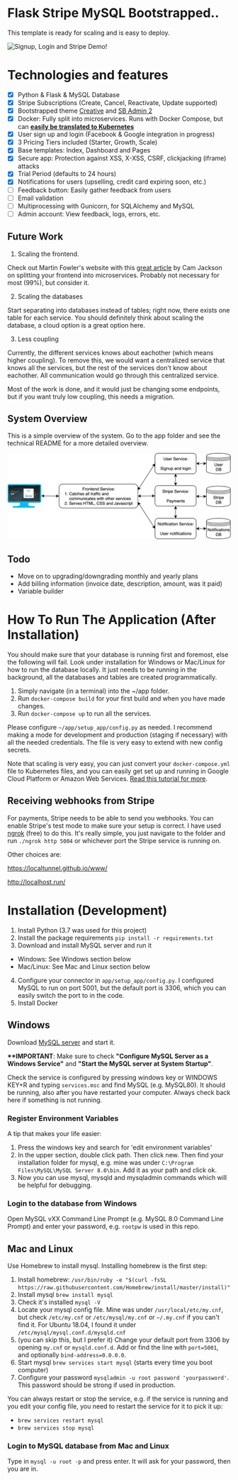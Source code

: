 # Flask Stripe MySQL Bootstrapped..
This template is ready for scaling and is easy to deploy.

![Signup, Login and Stripe Demo!](demo/showcase.gif)

# Technologies and features

- [x] Python & Flask & MySQL Database
- [x] Stripe Subscriptions (Create, Cancel, Reactivate, Update supported)
- [x] Bootstrapped theme [Creative](https://startbootstrap.com/themes/creative/) and [SB Admin 2](https://startbootstrap.com/themes/sb-admin-2/)
- [x] Docker: Fully split into microservices. Runs with Docker Compose, but can **[easily be translated to Kubernetes](https://kubernetes.io/docs/tasks/configure-pod-container/translate-compose-kubernetes/)**
- [x] User sign up and login (Facebook & Google integration in progress)
- [x] 3 Pricing Tiers included (Starter, Growth, Scale)
- [x] Base templates: Index, Dashboard and Pages
- [x] Secure app: Protection against XSS, X-XSS, CSRF, clickjacking (iframe) attacks
- [x] Trial Period (defaults to 24 hours)
- [x] Notifications for users (upselling, credit card expiring soon, etc.)
- [ ] Feedback button: Easily gather feedback from users
- [ ] Email validation
- [ ] Multiprocessing with Gunicorn, for SQLAlchemy and MySQL
- [ ] Admin account: View feedback, logs, errors, etc.

## Future Work

1. Scaling the frontend.

Check out Martin Fowler's website with this [great article](https://martinfowler.com/articles/micro-frontends.html) by Cam Jackson on splitting your frontend into microservices. Probably not necessary for most (99%), but consider it.

2. Scaling the databases

Start separating into databases instead of tables; right now, there exists one table for each service. You should definitely think about scaling the database, a cloud option is a great option here.

3. Less coupling

Currently, the different services knows about eachother (which means higher coupling). To remove this, we would want a centralized service that knows all the services, but the rest of the services don't know about eachother. All communication would go through this centralized service.

Most of the work is done, and it would just be changing some endpoints, but if you want truly low coupling, this needs a migration.

## System Overview

This is a simple overview of the system. Go to the app folder and see the technical README for a more detailed overview.

![System Overview](demo/simple-system-overview.png)

## Todo

- Move on to upgrading/downgrading monthly and yearly plans
- Add billing information (invoice date, description, amount, was it paid)
- Variable builder

# How To Run The Application (After Installation)

You should make sure that your database is running first and foremost, else the following will fail. Look under installation for Windows or Mac/Linux for how to run the database locally. It just needs to be running in the background, all the databases and tables are created programmatically.

1. Simply navigate (in a terminal) into the ~/app folder.
2. Run `docker-compose build` for your first build and when you have made changes.
3. Run `docker-compose up` to run all the services.

Please configure `~/app/setup_app/config.py` as needed. I recommend making a mode for development and production (staging if necessary) with all the needed credentials. The file is very easy to extend with new config secrets.

Note that scaling is very easy, you can just convert your `docker-compose.yml` file to Kubernetes files, and you can easily get set up and running in Google Cloud Platform or Amazon Web Services. [Read this tutorial for more](https://kubernetes.io/docs/tasks/configure-pod-container/translate-compose-kubernetes/).

## Receiving webhooks from Stripe

For payments, Stripe needs to be able to send you webhooks. You can enable Stripe's test mode to make sure your setup is correct. I have used [ngrok](https://ngrok.com/) (free) to do this. It's really simple, you just navigate to the folder and run `./ngrok http 5004` or whichever port the Stripe service is running on.

Other choices are:

https://localtunnel.github.io/www/

http://localhost.run/

# Installation (Development)

1. Install Python (3.7 was used for this project)
2. Install the package requirements `pip install -r requirements.txt`
3. Download and install MySQL server and run it
- Windows: See Windows section below
- Mac/Linux: See Mac and Linux section below
4. Configure your connector in `app/setup_app/config.py`. I configured MySQL to run on port 5001, but the default port is 3306, which you can easily switch the port to in the code.
5. Install Docker

## Windows

Download [MySQL server](https://dev.mysql.com/downloads/mysql/) and start it.

**\*\*IMPORTANT**: Make sure to check **"Configure MySQL Server as a Windows Service"** and **"Start the MySQL server at System Startup"**. 

Check the service is configured by pressing windows key or WINDOWS KEY+R and typing `services.msc` and find MySQL (e.g. MySQL80). It should be running, also after you have restarted your computer. Always check back here if something is not running.

### Register Environment Variables

A tip that makes your life easier:

1. Press the windows key and search for 'edit environment variables'
2. In the upper section, double click path. Then click new. Then find your installation folder for mysql, e.g. mine was under `C:\Program Files\MySQL\MySQL Server 8.0\bin`. Add it as your path and click ok.
3. Now you can use mysql, mysqld and mysqladmin commands which will be helpful for debugging.

### Login to the database from Windows

Open MySQL vXX Command Line Prompt (e.g. MySQL 8.0 Command Line Prompt) and enter your password, e.g. `rootpw` is used in this repo.

## Mac and Linux

Use Homebrew to install mysql. Installing homebrew is the first step:

1. Install homebrew: `/usr/bin/ruby -e "$(curl -fsSL https://raw.githubusercontent.com/Homebrew/install/master/install)"`
2. Install mysql `brew install mysql`
3. Check it's installed `mysql -V`
4. Locate your mysql config file. Mine was under `/usr/local/etc/my.cnf`, but check `/etc/my.cnf` or `/etc/mysql/my.cnf` or `~/.my.cnf` if you can't find it. For Ubuntu 18.04, I found it under `/etc/mysql/mysql.conf.d/mysqld.cnf`
5. (you can skip this, but I prefer it) Change your default port from 3306 by opening `my.cnf` or `mysqld.conf.d`. Add or find the line with `port=5001`, and optionally `bind-address=0.0.0.0`.
6. Start mysql `brew services start mysql` (starts every time you boot computer)
7. Configure your password `mysqladmin -u root password 'yourpassword'`. This password should be strong if used in production.

You can always restart or stop the service, e.g. if the service is running and you edit your config file, you need to restart the service for it to pick it up:

- `brew services restart mysql`
- `brew services stop mysql`

### Login to MySQL database from Mac and Linux

Type in `mysql -u root -p` and press enter. It will ask for your password, then you are in.

